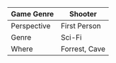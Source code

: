 
| Game Genre  | Shooter       |
| ----------- | ------------- |
| Perspective | First Person  |
| Genre       | Sci-Fi        |
| Where       | Forrest, Cave |

